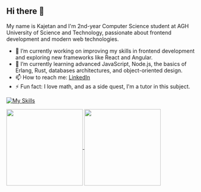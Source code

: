 ## Hi there 👋

My name is Kajetan and I'm 2nd-year Computer Science student at AGH University of Science and Technology, passionate about frontend development and modern web technologies.

- 🔭 I’m currently working on improving my skills in frontend development and exploring new frameworks like React and Angular.
- 🌱 I’m currently learning advanced JavaScript, Node.js, the basics of Erlang, Rust, databases architectures, and object-oriented design.
- 📫 How to reach me: [LinkedIn](https://www.linkedin.com/in/kajetan-fratczak/)
- ⚡ Fun fact: I love math, and as a side quest, I'm a tutor in this subject.

[![My Skills](https://skillicons.dev/icons?i=js,html,css,react,python)](https://skillicons.dev)

<a href="https://github.com/anuraghazra/github-readme-stats">
  <img height=200 align="center" src="https://github-readme-stats.vercel.app/api?username=kajetanfratczak" />
</a>
<a href="https://github.com/anuraghazra/convoychat">
  <img height=200 align="center" src="https://github-readme-stats.vercel.app/api/top-langs?username=kajetanfratczak&layout=compact&langs_count=8&card_width=160" />
</a>
